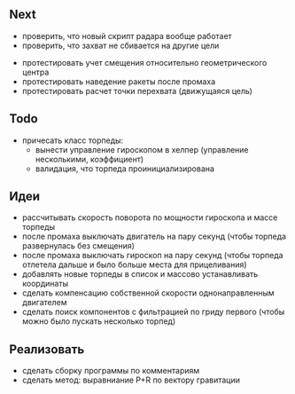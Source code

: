 ﻿## Next

+ проверить, что новый скрипт радара вообще работает
+ проверить, что захват не сбивается на другие цели
- протестировать учет смещения относительно геометрического центра
- протестировать наведение ракеты после промаха
- протестировать расчет точки перехвата (движущаяся цель)

## Todo

- причесать класс торпеды: 
  - вынести управление гироскопом в хелпер (управление несколькими, коэффициент)
  - валидация, что торпеда проинициализирована

## Идеи

- рассчитывать скорость поворота по мощности гироскопа и массе торпеды
- после промаха выключать двигатель на пару секунд (чтобы торпеда развернулась без смещения)
- после промаха выключать гироскоп на пару секунд (чтобы торпеда отлетела дальше и было больше места для прицеливания)
- добавлять новые торпеды в список и массово устанавливать координаты
- сделать компенсацию собственной скорости однонаправленным двигателем
- сделать поиск компонентов с фильтрацией по гриду первого (чтобы можно было пускать несколько торпед)

## Реализовать

- сделать сборку программы по комментариям
- сделать метод: выравниание P+R по вектору гравитации


